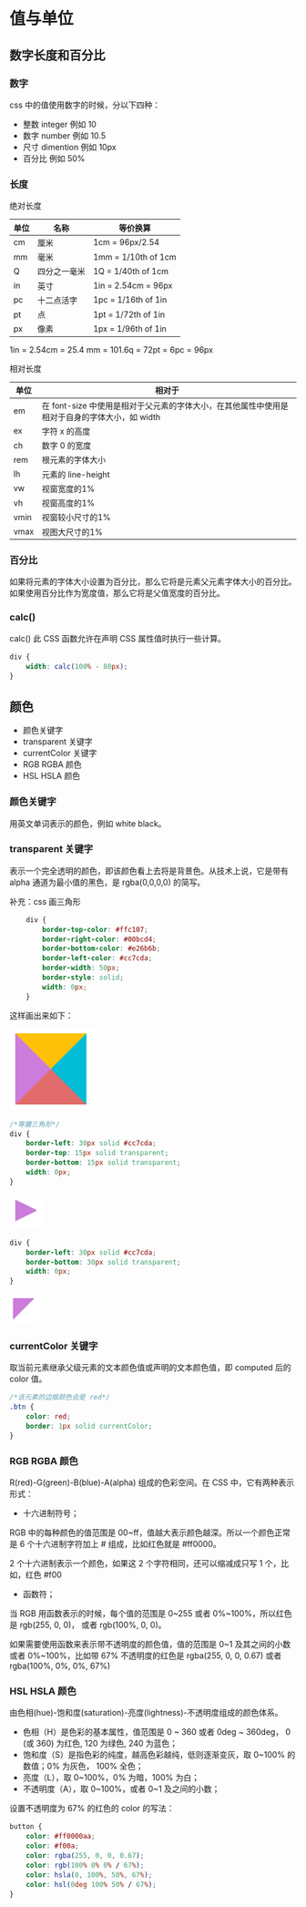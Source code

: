 # 值与单位

## 数字长度和百分比

### 数字

css 中的值使用数字的时候，分以下四种：

* 整数 integer 例如 10
* 数字 number 例如 10.5
* 尺寸 dimention 例如 10px
* 百分比 例如 50%

### 长度

绝对长度

|   单位   |  名称  |  等价换算  |
|  ----  | ----  | ----  |
|  cm  |  厘米   |  1cm = 96px/2.54   |
|  mm  |  毫米  |  1mm = 1/10th of 1cm  |
|  Q  |  四分之一毫米  |  1Q = 1/40th of 1cm  |
|  in  |  英寸  |  1in = 2.54cm = 96px  |
|  pc  |  十二点活字  |  1pc = 1/16th of 1in  |
|  pt  |  点  |  1pt = 1/72th of 1in  |
|  px  |  像素  |  1px = 1/96th of 1in  |

1in = 2.54cm = 25.4 mm = 101.6q = 72pt = 6pc = 96px

相对长度

|   单位   |  相对于  |
|  ----  | ----  |
|  em  |  在 font-size 中使用是相对于父元素的字体大小，在其他属性中使用是相对于自身的字体大小，如 width  |
|  ex  |  字符 x 的高度  |
|  ch  |  数字 0 的宽度  |
|  rem  |  根元素的字体大小  |
|  lh  |  元素的 line-height  |
|  vw  |  视窗宽度的1%  |
|  vh  |  视窗高度的1%  |
|  vmin  |  视窗较小尺寸的1%  |
|  vmax  |  视图大尺寸的1%  |

### 百分比

如果将元素的字体大小设置为百分比，那么它将是元素父元素字体大小的百分比。如果使用百分比作为宽度值，那么它将是父值宽度的百分比。

### calc()

calc() 此 CSS 函数允许在声明 CSS 属性值时执行一些计算。

```css
div {
    width: calc(100% - 80px);
}
```

## 颜色

* 颜色关键字
* transparent 关键字
* currentColor 关键字
* RGB RGBA 颜色
* HSL HSLA 颜色

### 颜色关键字

用英文单词表示的颜色，例如 white black。

### transparent 关键字

表示一个完全透明的颜色，即该颜色看上去将是背景色。从技术上说，它是带有 alpha 通道为最小值的黑色，是 rgba(0,0,0,0) 的简写。

补充：css 画三角形

```css
    div {
        border-top-color: #ffc107;
        border-right-color: #00bcd4;
        border-bottom-color: #e26b6b;
        border-left-color: #cc7cda;
        border-width: 50px;
        border-style: solid;
        width: 0px;
    }
```

这样画出来如下：

![正方形](../img/square.png)

```css
/*等腰三角形*/
div {
    border-left: 30px solid #cc7cda;
    border-top: 15px solid transparent;
    border-bottom: 15px solid transparent;
    width: 0px;
}
```

![等腰三角形](../img/triangle.png)

```css
div {
    border-left: 30px solid #cc7cda;
    border-bottom: 30px solid transparent;
    width: 0px;
}
```

![直角三角形](../img/triangle2.png)

### currentColor 关键字

取当前元素继承父级元素的文本颜色值或声明的文本颜色值，即 computed 后的 color 值。

```css
/*该元素的边框颜色会是 red*/
.btn {
    color: red;
    border: 1px solid currentColor;
}
```

### RGB RGBA 颜色

R(red)-G(green)-B(blue)-A(alpha) 组成的色彩空间。在 CSS 中，它有两种表示形式：

* 十六进制符号；

RGB 中的每种颜色的值范围是 00~ff，值越大表示颜色越深。所以一个颜色正常是 6 个十六进制字符加上 # 组成，比如红色就是 #ff0000。

2 个十六进制表示一个颜色，如果这 2 个字符相同，还可以缩减成只写 1 个，比如，红色 #f00

* 函数符；

当 RGB 用函数表示的时候，每个值的范围是 0~255 或者 0%~100%，所以红色是 rgb(255, 0, 0)， 或者 rgb(100%, 0, 0)。

如果需要使用函数来表示带不透明度的颜色值，值的范围是 0~1 及其之间的小数或者 0%~100%，比如带 67% 不透明度的红色是 rgba(255, 0, 0, 0.67) 或者 rgba(100%, 0%, 0%, 67%)

### HSL HSLA 颜色

由色相(hue)-饱和度(saturation)-亮度(lightness)-不透明度组成的颜色体系。

* 色相（H）是色彩的基本属性，值范围是 0 ~ 360 或者 0deg ~ 360deg， 0 (或 360) 为红色, 120 为绿色, 240 为蓝色；
* 饱和度（S）是指色彩的纯度，越高色彩越纯，低则逐渐变灰，取 0~100% 的数值；0% 为灰色， 100% 全色；
* 亮度（L），取 0~100%，0% 为暗，100% 为白；
* 不透明度（A），取 0~100%，或者 0~1 及之间的小数；


设置不透明度为 67% 的红色的 color 的写法：

```css
button {
    color: #ff0000aa;
    color: #f00a;
    color: rgba(255, 0, 0, 0.67);
    color: rgb(100% 0% 0% / 67%);
    color: hsla(0, 100%, 50%, 67%);
    color: hsl(0deg 100% 50% / 67%);
}

```

